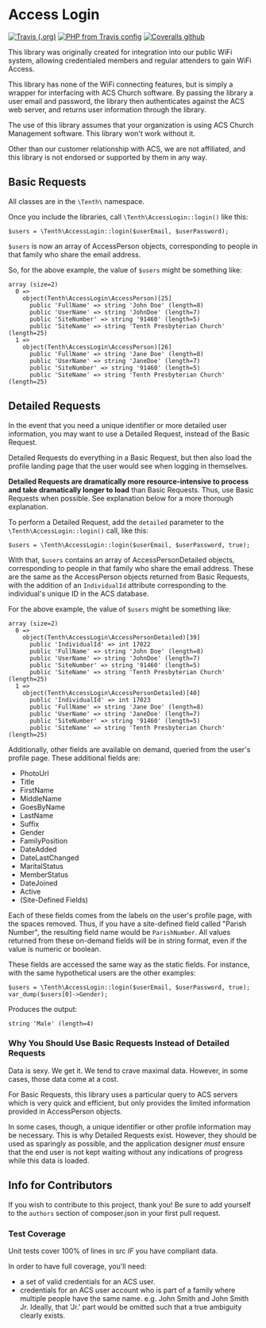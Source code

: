 Access Login
============

[![Travis (.org)](https://img.shields.io/travis/tenthpres/accesslogin?label=tests&style=flat-square)](https://travis-ci.org/TenthPres/AccessLogin)
[![PHP from Travis config](https://img.shields.io/travis/php-v/tenthpres/accesslogin?style=flat-square)](composer.json#L39)
[![Coveralls github](https://img.shields.io/coveralls/github/TenthPres/AccessLogin?style=flat-square)](https://coveralls.io/github/TenthPres/AccessLogin)
<!--![GitHub](https://img.shields.io/github/license/tenthpres/accesslogin?style=flat-square) -->

This library was originally created for integration into our public WiFi system, allowing credentialed members and regular attenders to gain WiFi Access.

This library has none of the WiFi connecting features, but is simply a wrapper for interfacing with ACS Church software.  By passing the library a user email and password, the library then authenticates against the ACS web server, and returns user information through the library. 

The use of this library assumes that your organization is using ACS Church Management software.  This library won't work without it.  

Other than our customer relationship with ACS, we are not affiliated, and this library is not endorsed or supported by them in any way.  

## Basic Requests

All classes are in the `\Tenth\` namespace. 

Once you include the libraries, call `\Tenth\AccessLogin::login()` like this:

	$users = \Tenth\AccessLogin::login($userEmail, $userPassword);
	
`$users` is now an array of AccessPerson objects, corresponding to people in that family who share the email address. 

So, for the above example, the value of `$users` might be something like:

	array (size=2)
	  0 => 
	    object(Tenth\AccessLogin\AccessPerson)[25]
	      public 'FullName' => string 'John Doe' (length=8)
	      public 'UserName' => string 'JohnDoe' (length=7)
	      public 'SiteNumber' => string '91460' (length=5)
	      public 'SiteName' => string 'Tenth Presbyterian Church' (length=25)
	  1 => 
	    object(Tenth\AccessLogin\AccessPerson)[26]
	      public 'FullName' => string 'Jane Doe' (length=8)
	      public 'UserName' => string 'JaneDoe' (length=7)
	      public 'SiteNumber' => string '91460' (length=5)
	      public 'SiteName' => string 'Tenth Presbyterian Church' (length=25)


## Detailed Requests

In the event that you need a unique identifier or more detailed user information, you may want to use a Detailed Request, instead of the Basic Request.  

Detailed Requests do everything in a Basic Request, but then also load the profile landing page that the user would see when logging in themselves.  

**Detailed Requests are dramatically more resource-intensive to process and take dramatically longer to load** than Basic Requests.  Thus, use Basic Requests when possible.  See explanation below for a more thorough explanation. 

To perform a Detailed Request, add the `detailed` parameter to the `\Tenth\AccessLogin::login()` call, like this:

	$users = \Tenth\AccessLogin::login($userEmail, $userPassword, true);
	
With that, `$users` contains an array of AccessPersonDetailed objects, corresponding to people in that family who share the email address.  These are the same as the AccessPerson objects returned from Basic Requests, with the addition of an `IndividualId` attribute corresponding to the individual's unique ID in the ACS database. 

For the above example, the value of `$users` might be something like:

	array (size=2)
	  0 => 
	    object(Tenth\AccessLogin\AccessPersonDetailed)[39]
	      public 'IndividualId' => int 17022
	      public 'FullName' => string 'John Doe' (length=8)
	      public 'UserName' => string 'JohnDoe' (length=7)
	      public 'SiteNumber' => string '91460' (length=5)
	      public 'SiteName' => string 'Tenth Presbyterian Church' (length=25)
	  1 => 
	    object(Tenth\AccessLogin\AccessPersonDetailed)[40]
	      public 'IndividualId' => int 17023
	      public 'FullName' => string 'Jane Doe' (length=8)
	      public 'UserName' => string 'JaneDoe' (length=7)
	      public 'SiteNumber' => string '91460' (length=5)
	      public 'SiteName' => string 'Tenth Presbyterian Church' (length=25)

Additionally, other fields are available on demand, queried from the user's profile page.  These additional fields are:  
 - PhotoUrl
 - Title
 - FirstName
 - MiddleName
 - GoesByName
 - LastName
 - Suffix
 - Gender
 - FamilyPosition
 - DateAdded
 - DateLastChanged
 - MaritalStatus
 - MemberStatus
 - DateJoined
 - Active
 - (Site-Defined Fields)

Each of these fields comes from the labels on the user's profile page, with the spaces removed.  Thus, if you have a site-defined field called "Parish Number", the resulting field name would be `ParishNumber`.  All values returned from these on-demand fields will be in string format, even if the value is numeric or boolean. 

These fields are accessed the same way as the static fields.  For instance, with the same hypothetical users are the other examples:

	$users = \Tenth\AccessLogin::login($userEmail, $userPassword, true);
	var_dump($users[0]->Gender);
	
Produces the output:

	string 'Male' (length=4)
	


### Why You Should Use Basic Requests Instead of Detailed Requests

Data is sexy.  We get it.  We tend to crave maximal data.  However, in some cases, those data come at a cost.  

For Basic Requests, this library uses a particular query to ACS servers which is very quick and efficient, but only provides the limited information provided in AccessPerson objects.  

In some cases, though, a unique identifier or other profile information may be necessary.  This is why Detailed Requests exist.  However, they should be used as sparingly as possible, and the application designer *must* ensure that the end user is not kept waiting without any indications of progress while this data is loaded. 


## Info for Contributors

If you wish to contribute to this project, thank you!  Be sure to add yourself to the `authors` section of composer.json in your first pull request. 


### Test Coverage
Unit tests cover 100% of lines in src *IF* you have compliant data.  

In order to have full coverage, you'll need:
 - a set of valid credentials for an ACS user.
 - credentials for an ACS user account who is part of a family where multiple people have the same name.  e.g. John Smith and John Smith Jr.  Ideally, that 'Jr.' part would be omitted such that a true ambiguity clearly exists. 
